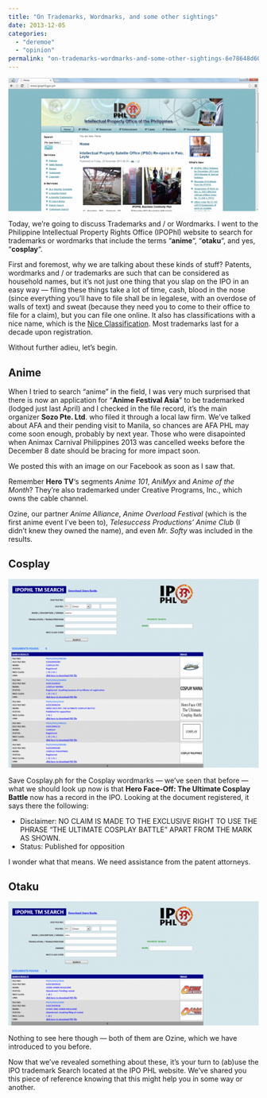 ```yaml
---
title: "On Trademarks, Wordmarks, and some other sightings"
date: 2013-12-05
categories: 
  - "deremoe"
  - "opinion"
permalink: "on-trademarks-wordmarks-and-some-other-sightings-6e78648d603f"
---
```


![](images/0_ooDGacvYXFjLePQh.png)

Today, we’re going to discuss Trademarks and / or Wordmarks. I went to the Philippine Intellectual Property Rights Office (IPOPhl) website to search for trademarks or wordmarks that include the terms “**anime**“, “**otaku**“, and yes, “**cosplay**“.

First and foremost, why we are talking about these kinds of stuff? Patents, wordmarks and / or trademarks are such that can be considered as household names, but it’s not just one thing that you slap on the IPO in an easy way — filing these things take a lot of time, cash, blood in the nose (since everything you’ll have to file shall be in legalese, with an overdose of walls of text) and sweat (because they need you to come to their office to file for a claim), but you can file one online. It also has classifications with a nice name, which is the [Nice Classification](http://www.wipo.int/treaties/en/classification/nice/). Most trademarks last for a decade upon registration.

Without further adieu, let’s begin.

## Anime

When I tried to search “anime” in the field, I was very much surprised that there is now an application for “**Anime Festival Asia**” to be trademarked (lodged just last April) and I checked in the file record, it’s the main organizer **Sozo Pte. Ltd**. who filed it through a local law firm. We’ve talked about AFA and their pending visit to Manila, so chances are AFA PHL may come soon enough, probably by next year. Those who were disapointed when Animax Carnival Philippines 2013 was cancelled weeks before the December 8 date should be bracing for more impact soon.

We posted this with an image on our Facebook as soon as I saw that.

Remember **Hero TV**‘s segments _Anime 101_, _AniMyx_ and _Anime of the Month_? They’re also trademarked under Creative Programs, Inc., which owns the cable channel.

Ozine, our partner _Anime Alliance_, _Anime Overload Festival_ (which is the first anime event I’ve been to), _Telesuccess Productions’ Anime Club_ (I didn’t knew they owned the name), and even _Mr. Softy_ was included in the results.

## Cosplay

![](images/0_ru5IfyH_yz0erArO.png)

Save Cosplay.ph for the Cosplay wordmarks — we’ve seen that before — what we should look up now is that **Hero Face-Off: The Ultimate Cosplay Battle** now has a record in the IPO. Looking at the document registered, it says there the following:

- Disclaimer: NO CLAIM IS MADE TO THE EXCLUSIVE RIGHT TO USE THE PHRASE “THE ULTIMATE COSPLAY BATTLE” APART FROM THE MARK AS SHOWN.
- Status: Published for opposition

I wonder what that means. We need assistance from the patent attorneys.

## Otaku

![](images/0_6zBw-dqt7-z4HLjx.png)

Nothing to see here though — both of them are Ozine, which we have introduced to you before.

Now that we’ve revealed something about these, it’s your turn to (ab)use the IPO trademark Search located at the IPO PHL website. We’ve shared you this piece of reference knowing that this might help you in some way or another.
